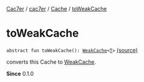 [Cac7er](../../index.md) / [cac7er](../index.md) / [Cache](index.md) / [toWeakCache](./to-weak-cache.md)

# toWeakCache

`abstract fun toWeakCache(): `[`WeakCache`](../-weak-cache/index.md)`<`[`T`](index.md#T)`>` [(source)](http://2wiqua.wcaokaze.com/gitbucket/wcaokaze/Cac7er/blob/master/src/main/java/cac7er/Cache.kt#L75)

converts this Cache to [WeakCache](../-weak-cache/index.md).

**Since**
0.1.0

